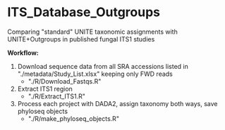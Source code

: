 # ITS_Database_Outgroups
Comparing "standard" UNITE taxonomic assignments with UNITE+Outgroups in published fungal ITS1 studies


**Workflow:**
1. Download sequence data from all SRA accessions listed in "./metadata/Study_List.xlsx" keeping only FWD reads
    + "./R/Download_Fastqs.R"
2. Extract ITS1 region
    + "./R/Extract_ITS1.R"
3. Process each project with DADA2, assign taxonomy both ways, save phyloseq objects
    + "./R/make_phyloseq_objects.R"

